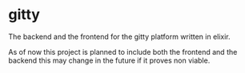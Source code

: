 # gitty
The backend and the frontend for the gitty platform written in elixir.

As of now this project is planned to include both the frontend and the backend this may change in the future if it proves non viable.